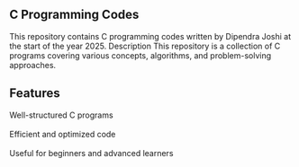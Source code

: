 ## C Programming Codes
This repository contains C programming codes written by Dipendra Joshi at the start of the year 2025.
Description
This repository is a collection of C programs covering various concepts, algorithms, and problem-solving approaches.
## Features  
Well-structured C programs  <br>  
Efficient and optimized code  <br>  
Useful for beginners and advanced learners  
